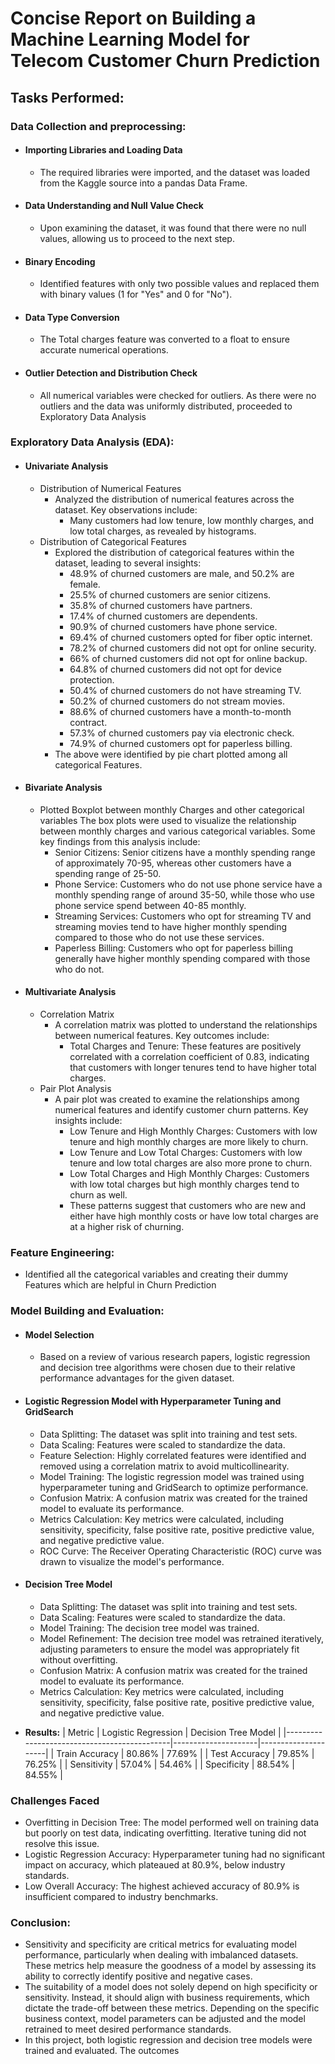# Concise Report on Building a Machine Learning Model for Telecom Customer Churn Prediction

## Tasks Performed:


### Data Collection and preprocessing:
- #### Importing Libraries and Loading Data
  - The required libraries were imported, and the dataset was loaded from the Kaggle source into a pandas Data Frame.
- #### Data Understanding and Null Value Check
  - Upon examining the dataset, it was found that there were no null values, allowing us to proceed to the next step.
- #### Binary Encoding
  - Identified features with only two possible values and replaced them with binary values (1 for "Yes" and 0 for "No").
- #### Data Type Conversion
  - The Total charges feature was converted to a float to ensure accurate numerical operations.
- #### Outlier Detection and Distribution Check
  - All numerical variables were checked for outliers. As there were no outliers and the data was uniformly distributed, proceeded to Exploratory Data Analysis

### Exploratory Data Analysis (EDA):
- #### Univariate Analysis
  - Distribution of Numerical Features
    - Analyzed the distribution of numerical features across the dataset. Key observations include:
      - Many customers had low tenure, low monthly charges, and low total charges, as revealed by histograms.
  - Distribution of Categorical Features
    - Explored the distribution of categorical features within the dataset, leading to several insights:
      - 48.9% of churned customers are male, and 50.2% are female.
      - 25.5% of churned customers are senior citizens.
      - 35.8% of churned customers have partners.
      - 17.4% of churned customers are dependents.
      - 90.9% of churned customers have phone service.
      - 69.4% of churned customers opted for fiber optic internet.
      - 78.2% of churned customers did not opt for online security.
      - 66% of churned customers did not opt for online backup.
      - 64.8% of churned customers did not opt for device protection.
      - 50.4% of churned customers do not have streaming TV.
      - 50.2% of churned customers do not stream movies.
      - 88.6% of churned customers have a month-to-month contract.
      - 57.3% of churned customers pay via electronic check.
      - 74.9% of churned customers opt for paperless billing.
    - The above were identified by pie chart plotted among all categorical Features.
- #### Bivariate Analysis
  - Plotted Boxplot between monthly Charges and other categorical variables The box plots were used to visualize the relationship between monthly charges and various categorical variables. Some key findings from this analysis include:
    - Senior Citizens: Senior citizens have a monthly spending range of approximately 70-95, whereas other customers have a spending range of 25-50.
    - Phone Service: Customers who do not use phone service have a monthly spending range of around 35-50, while those who use phone service spend between 40-85 monthly.
    - Streaming Services: Customers who opt for streaming TV and streaming movies tend to have higher monthly spending compared to those who do not use these services.
    - Paperless Billing: Customers who opt for paperless billing generally have higher monthly spending compared with those who do not.
- #### Multivariate Analysis
  - Correlation Matrix
    - A correlation matrix was plotted to understand the relationships between numerical features. Key outcomes include:
      - Total Charges and Tenure: These features are positively correlated with a correlation coefficient of 0.83, indicating that customers with longer tenures tend to have higher total charges.
  - Pair Plot Analysis
    - A pair plot was created to examine the relationships among numerical features and identify customer churn patterns. Key insights include:
      - Low Tenure and High Monthly Charges: Customers with low tenure and high monthly charges are more likely to churn.
      - Low Tenure and Low Total Charges: Customers with low tenure and low total charges are also more prone to churn.
      - Low Total Charges and High Monthly Charges: Customers with low total charges but high monthly charges tend to churn as well.
      - These patterns suggest that customers who are new and either have high monthly costs or have low total charges are at a higher risk of churning.

### Feature Engineering:
- Identified all the categorical variables and creating their dummy Features which are helpful in Churn Prediction

### Model Building and Evaluation:
- #### Model Selection
  - Based on a review of various research papers, logistic regression and decision tree algorithms were chosen due to their relative performance advantages for the given dataset.
- #### Logistic Regression Model with Hyperparameter Tuning and GridSearch
  - Data Splitting: The dataset was split into training and test sets.
  - Data Scaling: Features were scaled to standardize the data.
  - Feature Selection: Highly correlated features were identified and removed using a correlation matrix to avoid multicollinearity.
  - Model Training: The logistic regression model was trained using hyperparameter tuning and GridSearch to optimize performance.
  - Confusion Matrix: A confusion matrix was created for the trained model to evaluate its performance.
  - Metrics Calculation: Key metrics were calculated, including sensitivity, specificity, false positive rate, positive predictive value, and negative predictive value.
  - ROC Curve: The Receiver Operating Characteristic (ROC) curve was drawn to visualize the model's performance.
- #### Decision Tree Model
  - Data Splitting: The dataset was split into training and test sets.
  - Data Scaling: Features were scaled to standardize the data.
  - Model Training: The decision tree model was trained.
  - Model Refinement: The decision tree model was retrained iteratively, adjusting parameters to ensure the model was appropriately fit without overfitting.
  - Confusion Matrix: A confusion matrix was created for the trained model to evaluate its performance.
  - Metrics Calculation: Key metrics were calculated, including sensitivity, specificity, false positive rate, positive predictive value, and negative predictive value.


- **Results:**
  | Metric                                      | Logistic Regression | Decision Tree Model |
  |---------------------------------------------|---------------------|---------------------|
  | Train Accuracy                              | 80.86%              | 77.69%              |
  | Test Accuracy                               | 79.85%              | 76.25%              |
  | Sensitivity                                 | 57.04%              | 54.46%              |
  | Specificity                                 | 88.54%              | 84.55%              |

### Challenges Faced
- Overfitting in Decision Tree: The model performed well on training data but poorly on test data, indicating overfitting. Iterative tuning did not resolve this issue.
- Logistic Regression Accuracy: Hyperparameter tuning had no significant impact on accuracy, which plateaued at 80.9%, below industry standards.
- Low Overall Accuracy: The highest achieved accuracy of 80.9% is insufficient compared to industry benchmarks.
### Conclusion:
- Sensitivity and specificity are critical metrics for evaluating model performance, particularly when dealing with imbalanced datasets. These metrics help measure the goodness of a model by assessing its ability to correctly identify positive and negative cases.
- The suitability of a model does not solely depend on high specificity or sensitivity. Instead, it should align with business requirements, which dictate the trade-off between these metrics. Depending on the specific business context, model parameters can be adjusted and the model retrained to meet desired performance standards.
- In this project, both logistic regression and decision tree models were trained and evaluated. The outcomes
